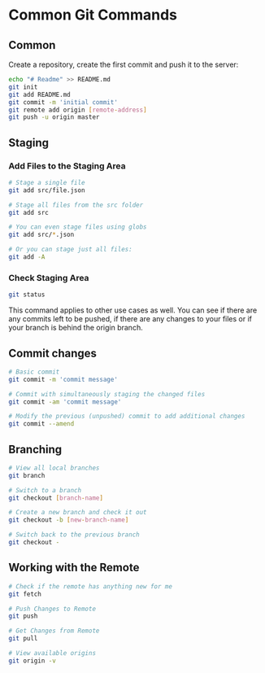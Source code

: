 # Common Git Commands

## Common

Create a repository, create the first commit and push it to the server:

```bash
echo "# Readme" >> README.md
git init
git add README.md
git commit -m 'initial commit'
git remote add origin [remote-address]
git push -u origin master
```

## Staging

### Add Files to the Staging Area

```bash
# Stage a single file
git add src/file.json

# Stage all files from the src folder
git add src

# You can even stage files using globs
git add src/*.json

# Or you can stage just all files:
git add -A
```

### Check Staging Area

```bash
git status
```

This command applies to other use cases as well. You can see if there are any commits left to be pushed, if there are any changes to your files or if your branch is behind the origin branch.

## Commit changes

```bash
# Basic commit
git commit -m 'commit message'

# Commit with simultaneously staging the changed files
git commit -am 'commit message'

# Modify the previous (unpushed) commit to add additional changes
git commit --amend
```

## Branching

```bash
# View all local branches
git branch

# Switch to a branch
git checkout [branch-name]

# Create a new branch and check it out
git checkout -b [new-branch-name]

# Switch back to the previous branch
git checkout -
```

## Working with the Remote

```bash
# Check if the remote has anything new for me
git fetch

# Push Changes to Remote
git push

# Get Changes from Remote
git pull

# View available origins
git origin -v
```
